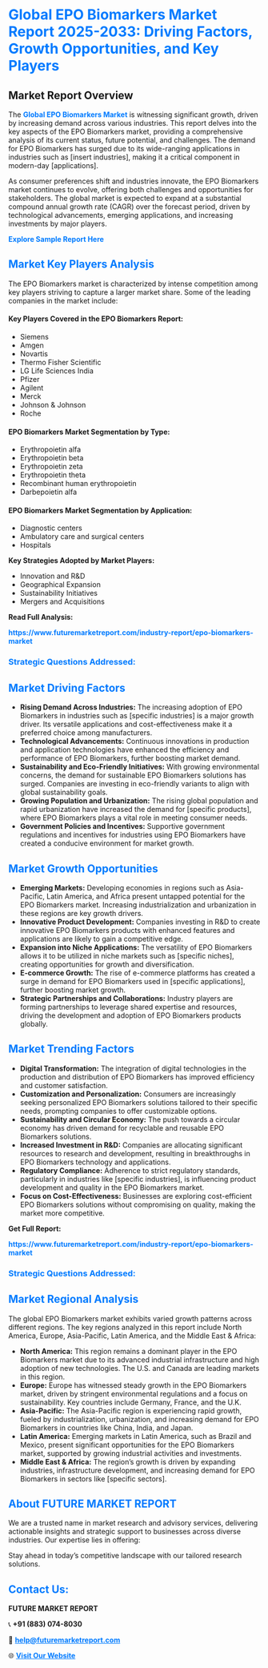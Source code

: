<h1 style="color: #007BFF;">Global EPO Biomarkers Market Report 2025-2033: Driving Factors, Growth Opportunities, and Key Players</h1>

<section id="overview">
<h2>Market Report Overview</h2>
<p>The <a href="https://www.futuremarketreport.com/industry-report/epo-biomarkers-market" style="color: #007BFF; text-decoration: none;"><strong>Global EPO Biomarkers Market</strong></a> is witnessing significant growth, driven by increasing demand across various industries. This report delves into the key aspects of the EPO Biomarkers market, providing a comprehensive analysis of its current status, future potential, and challenges. The demand for EPO Biomarkers has surged due to its wide-ranging applications in industries such as [insert industries], making it a critical component in modern-day [applications].</p>
<p>As consumer preferences shift and industries innovate, the EPO Biomarkers market continues to evolve, offering both challenges and opportunities for stakeholders. The global market is expected to expand at a substantial compound annual growth rate (CAGR) over the forecast period, driven by technological advancements, emerging applications, and increasing investments by major players.</p>
</section>

<section id="overview">
<p><a href="https://www.futuremarketreport.com/request-sample/reportId=82724" style="color: #007BFF; text-decoration: none;"><strong>Explore Sample Report Here</strong></a></p>
</section>

<section id="key-players">
<h2 style="color: #007BFF;">Market Key Players Analysis</h2>
<p>The EPO Biomarkers market is characterized by intense competition among key players striving to capture a larger market share. Some of the leading companies in the market include:</p>
<h4>Key Players Covered in the EPO Biomarkers Report:</h4>
<ul><li>Siemens</li><li>Amgen</li><li>Novartis</li><li>Thermo Fisher Scientific</li><li>LG Life Sciences India</li><li>Pfizer</li><li>Agilent</li><li>Merck</li><li>Johnson &amp; Johnson</li><li>Roche</li></ul>
<h4>EPO Biomarkers Market Segmentation by Type:</h4>
<ul><li>Erythropoietin alfa</li><li>Erythropoietin beta</li><li>Erythropoietin zeta</li><li>Erythropoietin theta</li><li>Recombinant human erythropoietin</li><li>Darbepoietin alfa</li></ul>

<h4>EPO Biomarkers Market Segmentation by Application:</h4>
<ul><li>Diagnostic centers</li><li>Ambulatory care and surgical centers</li><li>Hospitals</li></ul>
<p><strong>Key Strategies Adopted by Market Players:</strong></p>
<ul>
<li>Innovation and R&D</li>
<li>Geographical Expansion</li>
<li>Sustainability Initiatives</li>
<li>Mergers and Acquisitions</li>
</ul>
</section>

<section>
<p><strong>Read Full Analysis: </strong></p><a href="https://www.futuremarketreport.com/industry-report/epo-biomarkers-market" style="color: #007BFF; text-decoration: none;"><strong>https://www.futuremarketreport.com/industry-report/epo-biomarkers-market</strong></a>
<h3 style="color: #007BFF;">Strategic Questions Addressed:</h3>
</section>

<section id="driving-factors">
<h2 style="color: #007BFF;">Market Driving Factors</h2>
<ul>
<li><strong>Rising Demand Across Industries:</strong> The increasing adoption of EPO Biomarkers in industries such as [specific industries] is a major growth driver. Its versatile applications and cost-effectiveness make it a preferred choice among manufacturers.</li>
<li><strong>Technological Advancements:</strong> Continuous innovations in production and application technologies have enhanced the efficiency and performance of EPO Biomarkers, further boosting market demand.</li>
<li><strong>Sustainability and Eco-Friendly Initiatives:</strong> With growing environmental concerns, the demand for sustainable EPO Biomarkers solutions has surged. Companies are investing in eco-friendly variants to align with global sustainability goals.</li>
<li><strong>Growing Population and Urbanization:</strong> The rising global population and rapid urbanization have increased the demand for [specific products], where EPO Biomarkers plays a vital role in meeting consumer needs.</li>
<li><strong>Government Policies and Incentives:</strong> Supportive government regulations and incentives for industries using EPO Biomarkers have created a conducive environment for market growth.</li>
</ul>
</section>

<section id="growth-opportunities">
<h2 style="color: #007BFF;">Market Growth Opportunities</h2>
<ul>
<li><strong>Emerging Markets:</strong> Developing economies in regions such as Asia-Pacific, Latin America, and Africa present untapped potential for the EPO Biomarkers market. Increasing industrialization and urbanization in these regions are key growth drivers.</li>
<li><strong>Innovative Product Development:</strong> Companies investing in R&D to create innovative EPO Biomarkers products with enhanced features and applications are likely to gain a competitive edge.</li>
<li><strong>Expansion into Niche Applications:</strong> The versatility of EPO Biomarkers allows it to be utilized in niche markets such as [specific niches], creating opportunities for growth and diversification.</li>
<li><strong>E-commerce Growth:</strong> The rise of e-commerce platforms has created a surge in demand for EPO Biomarkers used in [specific applications], further boosting market growth.</li>
<li><strong>Strategic Partnerships and Collaborations:</strong> Industry players are forming partnerships to leverage shared expertise and resources, driving the development and adoption of EPO Biomarkers products globally.</li>
</ul>
</section>

<section id="trending-factors">
<h2 style="color: #007BFF;">Market Trending Factors</h2>
<ul>
<li><strong>Digital Transformation:</strong> The integration of digital technologies in the production and distribution of EPO Biomarkers has improved efficiency and customer satisfaction.</li>
<li><strong>Customization and Personalization:</strong> Consumers are increasingly seeking personalized EPO Biomarkers solutions tailored to their specific needs, prompting companies to offer customizable options.</li>
<li><strong>Sustainability and Circular Economy:</strong> The push towards a circular economy has driven demand for recyclable and reusable EPO Biomarkers solutions.</li>
<li><strong>Increased Investment in R&D:</strong> Companies are allocating significant resources to research and development, resulting in breakthroughs in EPO Biomarkers technology and applications.</li>
<li><strong>Regulatory Compliance:</strong> Adherence to strict regulatory standards, particularly in industries like [specific industries], is influencing product development and quality in the EPO Biomarkers market.</li>
<li><strong>Focus on Cost-Effectiveness:</strong> Businesses are exploring cost-efficient EPO Biomarkers solutions without compromising on quality, making the market more competitive.</li>
</ul>
</section>

<section>
<p><strong>Get Full Report: </strong></p><a href="https://www.futuremarketreport.com/industry-report/epo-biomarkers-market" style="color: #007BFF; text-decoration: none;"><strong>https://www.futuremarketreport.com/industry-report/epo-biomarkers-market</strong></a>
<h3 style="color: #007BFF;">Strategic Questions Addressed:</h3>
</section>


<section id="regional-analysis">
<h2 style="color: #007BFF;">Market Regional Analysis</h2>
<p>The global EPO Biomarkers market exhibits varied growth patterns across different regions. The key regions analyzed in this report include North America, Europe, Asia-Pacific, Latin America, and the Middle East & Africa:</p>
<ul>
<li><strong>North America:</strong> This region remains a dominant player in the EPO Biomarkers market due to its advanced industrial infrastructure and high adoption of new technologies. The U.S. and Canada are leading markets in this region.</li>
<li><strong>Europe:</strong> Europe has witnessed steady growth in the EPO Biomarkers market, driven by stringent environmental regulations and a focus on sustainability. Key countries include Germany, France, and the U.K.</li>
<li><strong>Asia-Pacific:</strong> The Asia-Pacific region is experiencing rapid growth, fueled by industrialization, urbanization, and increasing demand for EPO Biomarkers in countries like China, India, and Japan.</li>
<li><strong>Latin America:</strong> Emerging markets in Latin America, such as Brazil and Mexico, present significant opportunities for the EPO Biomarkers market, supported by growing industrial activities and investments.</li>
<li><strong>Middle East & Africa:</strong> The region’s growth is driven by expanding industries, infrastructure development, and increasing demand for EPO Biomarkers in sectors like [specific sectors].</li>
</ul>
</section>

<footer>
<h2 style="color: #007BFF;">About FUTURE MARKET REPORT</h2>
<p>We are a trusted name in market research and advisory services, delivering actionable insights and strategic support to businesses across diverse industries. Our expertise lies in offering:</p>

<p>Stay ahead in today’s competitive landscape with our tailored research solutions.</p>

<h2 style="color: #007BFF;">Contact Us:</h2>
<p><strong>FUTURE MARKET REPORT</strong></p>
<p>📞 <strong>+91 (883) 074-8030</strong></p>
<p>📧 <strong><a href="mailto:help@futuremarketreport.com" style="color: #007BFF;">help@futuremarketreport.com</a></strong></p>
<p>🌐 <strong><a href="https://www.futuremarketreport.com/" style="color: #007BFF;">Visit Our Website</a></strong></p>
</footer>